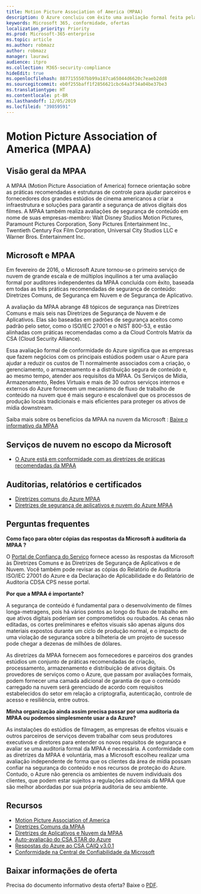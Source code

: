 ```yaml
---
title: Motion Picture Association of America (MPAA)
description: O Azure concluiu com êxito uma avaliação formal feita pela Motion Picture Association of America.
keywords: Microsoft 365, conformidade, ofertas
localization_priority: Priority
ms.prod: Microsoft-365-enterprise
ms.topic: article
ms.author: robmazz
author: robmazz
manager: laurawi
audience: itpro
ms.collection: M365-security-compliance
hideEdit: true
ms.openlocfilehash: 8877155507bb99a187ca65044d6620c7eaeb2dd8
ms.sourcegitcommit: eb0f255baff1f2856621cbc64a3f34a04be37be3
ms.translationtype: HT
ms.contentlocale: pt-BR
ms.lasthandoff: 12/05/2019
ms.locfileid: "39859591"
---
```

# <a name="motion-picture-association-of-america-mpaa"></a>Motion Picture Association of America (MPAA)

## <a name="mpaa-overview"></a>Visão geral da MPAA

A MPAA (Motion Picture Association of America) fornece orientação sobre as práticas recomendadas e estruturas de controle para ajudar parceiros e fornecedores dos grandes estúdios de cinema americanos a criar a infraestrutura e soluções para garantir a segurança de ativos digitais dos filmes. A MPAA também realiza avaliações de segurança de conteúdo em nome de suas empresas-membro: Walt Disney Studios Motion Pictures, Paramount Pictures Corporation, Sony Pictures Entertainment Inc., Twentieth Century Fox Film Corporation, Universal City Studios LLC e Warner Bros. Entertainment Inc.

## <a name="microsoft-and-mpaa"></a>Microsoft e MPAA

Em fevereiro de 2016, o Microsoft Azure tornou-se o primeiro serviço de nuvem de grande escala e de múltiplos inquilinos a ter uma avaliação formal por auditores independentes da MPAA concluída com êxito, baseada em todas as três práticas recomendadas de segurança de conteúdo: Diretrizes Comuns, de Segurança em Nuvem e de Segurança de Aplicativo.

A avaliação da MPAA abrange 48 tópicos de segurança nas Diretrizes Comuns e mais seis nas Diretrizes de Segurança de Nuvem e de Aplicativos. Elas são baseadas em padrões de segurança aceitos como padrão pelo setor, como o ISO/IEC 27001 e o NIST 800-53, e estão alinhadas com práticas recomendadas como a da Cloud Controls Matrix da CSA (Cloud Security Alliance).

Essa avaliação formal de conformidade do Azure significa que as empresas que fazem negócios com os principais estúdios podem usar o Azure para ajudar a reduzir os custos de TI normalmente associados com a criação, o gerenciamento, o armazenamento e a distribuição segura de conteúdo e, ao mesmo tempo, atender aos requisitos da MPAA. Os Serviços de Mídia, Armazenamento, Redes Virtuais e mais de 30 outros serviços internos e externos do Azure fornecem um mecanismo de fluxo de trabalho de conteúdo na nuvem que é mais seguro e escalonável que os processos de produção locais tradicionais e mais eficientes para proteger os ativos de mídia downstream.

Saiba mais sobre os benefícios da MPAA na nuvem da Microsoft : [Baixe o informativo da MPAA](https://aka.ms/mpaa-backgrounder)

## <a name="microsoft-in-scope-cloud-services"></a>Serviços de nuvem no escopo da Microsoft

- [O Azure está em conformidade com as diretrizes de práticas recomendadas da MPAA](https://aka.ms/AzureCompliance)

## <a name="audits-reports-and-certificates"></a>Auditorias, relatórios e certificados

- [ Diretrizes comuns do Azure MPAA ](https://aka.ms/AzureMPAACommonGuidelines)
- [ Diretrizes de segurança de aplicativos e nuvem do Azure MPAA ](https://aka.ms/AzureMPAAApplicationandCloudSecurityGuidelines)

## <a name="frequently-asked-questions"></a>Perguntas frequentes

**Como faço para obter cópias das respostas da Microsoft à auditoria da MPAA ?**

O [ Portal de Confiança do Serviço](https://aka.ms/stphelp) fornece acesso às respostas da Microsoft às Diretrizes Comuns e às Diretrizes de Segurança de Aplicativos e de Nuvem. Você também pode revisar as cópias do Relatório de Auditoria ISO/IEC 27001 do Azure e da Declaração de Aplicabilidade e do Relatório de Auditoria CDSA CPS nesse portal.

**Por que a MPAA é importante?**

A segurança de conteúdo é fundamental para o desenvolvimento de filmes longa-metragens, pois há vários pontos ao longo do fluxo de trabalho em que ativos digitais poderiam ser comprometidos ou roubados. As cenas não editadas, os cortes preliminares e efeitos visuais são apenas alguns dos materiais expostos durante um ciclo de produção normal, e o impacto de uma violação de segurança sobre a bilheteria de um projeto de sucesso pode chegar a dezenas de milhões de dólares.

As diretrizes da MPAA fornecem aos fornecedores e parceiros dos grandes estúdios um conjunto de práticas recomendadas de criação, processamento, armazenamento e distribuição de ativos digitais. Os provedores de serviços como o Azure, que passam por avaliações formais, podem fornecer uma camada adicional de garantia de que o conteúdo carregado na nuvem será gerenciado de acordo com requisitos estabelecidos do setor em relação a criptografia, autenticação, controle de acesso e resiliência, entre outros.

**Minha organização ainda assim precisa passar por uma auditoria da MPAA ou podemos simplesmente usar a da Azure?**

As instalações do estúdios de filmagem, as empresas de efeitos visuais e outros parceiros de serviços devem trabalhar com seus produtores executivos e diretores para entender os novos requisitos de segurança e avaliar se uma auditoria formal da MPAA é necessária. A conformidade com as diretrizes da MPAA é voluntária, mas a Microsoft escolheu realizar uma avaliação independente de forma que os clientes da área de mídia possam confiar na segurança do conteúdo e nos recursos de proteção do Azure. Contudo, o Azure não gerencia os ambientes de nuvem individuais dos clientes, que podem estar sujeitos a regulações adicionais da MPAA que são melhor abordadas por sua própria auditoria de seu ambiente.

## <a name="resources"></a>Recursos

- [Motion Picture Association of America](https://www.mpaa.org/)
- [ Diretrizes Comuns da MPAA](https://www.mpaa.org/wp-content/uploads/2015/11/MPAA-Best-Practices-Common-Guidelines_V3_0_2015_04_02_FINAL-r7.pdf)
- [ Diretrizes de Aplicativos e Nuvem da MPAA](https://www.mpaa.org/wp-content/uploads/2015/12/MPAA-Best-Practices-App-and-Cloud_V1-0-20150507-RELEASE-CANDIDATE-6.docx)
- [ Auto-avaliação do CSA STAR do Azure](https://www.microsoft.com/TrustCenter/Compliance/CSA-self-assessment)
- [Respostas do Azure ao CSA CAIQ v3.0.1](https://gallery.technet.microsoft.com/Azure-Responses-to-CSA-46034a11)
- [Conformidade na Central de Confiabilidade da Microsoft](https://www.microsoft.com/trust-center/compliance/compliance-overview)

## <a name="download-the-offering-backgrounder"></a>Baixar informações de oferta

Precisa do documento informativo desta oferta? Baixe o [PDF](https://download.microsoft.com/download/7/A/1/7A19B051-3399-4222-BEF1-E6E3E0A17961/MPAA_Backgrounder.pdf).
